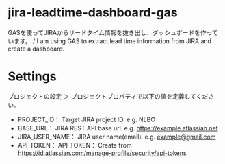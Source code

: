 # jira-leadtime-dashboard-gas
GASを使ってJIRAからリードタイム情報を抜き出し、ダッシュボードを作っています。 / I am using GAS to extract lead time information from JIRA and create a dashboard.

# Settings

プロジェクトの設定 ＞ プロジェクトプロパティで以下の値を定義してください。

* PROJECT_ID： Target JIRA project ID. e.g. NLBO
* BASE_URL： JIRA REST API base url. e.g. https://example.atlassian.net
* JIRA_USER_NAME： JIRA user name(email). e.g. example@gmail.com
* API_TOKEN： API_TOKEN： Create from https://id.atlassian.com/manage-profile/security/api-tokens

